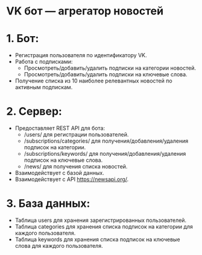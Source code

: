 # VK бот — агрегатор новостей

# 1. Бот:
- Регистрация пользователя по идентификатору VK.
- Работа с подписками:
    * Просмотреть/добавить/удалить подписки на категории новостей.
    * Просмотреть/добавить/удалить подписки на ключевые слова.
- Получение списка из 10 наиболее релевантных новостей по активным подпискам.

# 2. Сервер:
- Предоставляет REST API для бота:
    * /users/ для регистрации пользователей.
    * /subscriptions/categories/ для получения/добавления/удаления подписок на категории.
    * /subscriptions/keywords/ для получения/добавления/удаления подписок на ключевые слова.
    * /news/ для получения списка новостей.
- Взаимодействует с базой данных.
- Взаимодействует с API https://newsapi.org/.

# 3. База данных:
- Таблица users для хранения зарегистрированных пользователей.
- Таблица categories для хранения списка подписок на категории для каждого пользователя.
- Таблица keywords для хранения списка подписок на ключевые слова для каждого пользователя.
